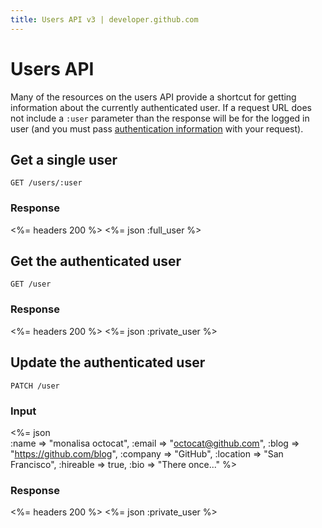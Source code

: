 ```yaml
---
title: Users API v3 | developer.github.com
---
```


# Users API

Many of the resources on the users API provide a shortcut for getting
information about the currently authenticated user. If a request URL
does not include a `:user` parameter than the response will be for the
logged in user (and you must pass [authentication
information](/v3/#authentication) with your request).

## Get a single user

    GET /users/:user

### Response

<%= headers 200 %>
<%= json :full_user %>

## Get the authenticated user

    GET /user

### Response

<%= headers 200 %>
<%= json :private_user %>

## Update the authenticated user

    PATCH /user

### Input

<%= json \
    :name     => "monalisa octocat",
    :email    => "octocat@github.com",
    :blog     => "https://github.com/blog",
    :company  => "GitHub",
    :location => "San Francisco",
    :hireable => true,
    :bio      => "There once..."
    %>

### Response

<%= headers 200 %>
<%= json :private_user %>

